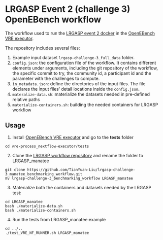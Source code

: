 # LRGASP Event 2 (challenge 3) OpenEBench workflow
The workflow used to run the [LRGASP event 2 docker](https://github.com/TianYuan-Liu/lrgasp-challenge-3_benchmarking_docker) in the [OpenEBench VRE executor](https://github.com/inab/vre-process_nextflow-executor). 

The repository includes several files:

1. Example input dataset `lrgasp-challenge-3_full_data` folder.
2. `config.json`:  the configuration file of the workflow. It contains different elements under arguments, including the git repository of the workflow, the specific commit to try, the community id, a participant id and the parameter with the challenges to compute. 
3. `in_metadata.json`: define the directories of the input files. The file declares the input files' detail locations inside the `config.json`.
4. `materalize-data.sh`: materialize the datasets needed in pre-defined relative paths
5. `materialize-containers.sh`: building the needed containers for LRGASP workflow 

## Usage
1. Install [OpenEBench VRE executor](https://github.com/inab/vre-process_nextflow-executor/blob/master/INSTALL.md) and go to the **tests** folder
```
cd vre-process_nextflow-executor/tests
```

2. Clone the [LRGASP workflow repository](https://github.com/TianYuan-Liu/lrgasp-challenge-3_manatee_benchmarking_workflow) and rename the folder to  LRGASP_manatee
```
git clone https://github.com/TianYuan-Liu/lrgasp-challenge-3_manatee_benchmarking_workflow.git
mv lrgasp-challenge-3_benchmarking_workflow LRGASP_manatee
```
3. Materialize both the containers and datasets needed by the LRGASP test:
```
cd LRGASP_manatee
bash ./materialize-data.sh
bash ./materialize-containers.sh
```
4. Run the tests from LRGASP_manatee example
```
cd ../..
./test_VRE_NF_RUNNER.sh LRGASP_manatee
```
